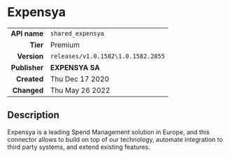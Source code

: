 # Expensya
| | |
|-:|-|
|**API name**|`shared_expensya`|
|**Tier**|Premium|
|**Version**|`releases/v1.0.1582\1.0.1582.2855`|
|**Publisher**|**EXPENSYA SA**|
|**Created**|Thu Dec 17 2020|
|**Changed**|Thu May 26 2022|

## Description
Expensya is a leading Spend Management solution in Europe, and this connector allows to build on top of our technology, automate integration to third party systems, and extend existing features.
